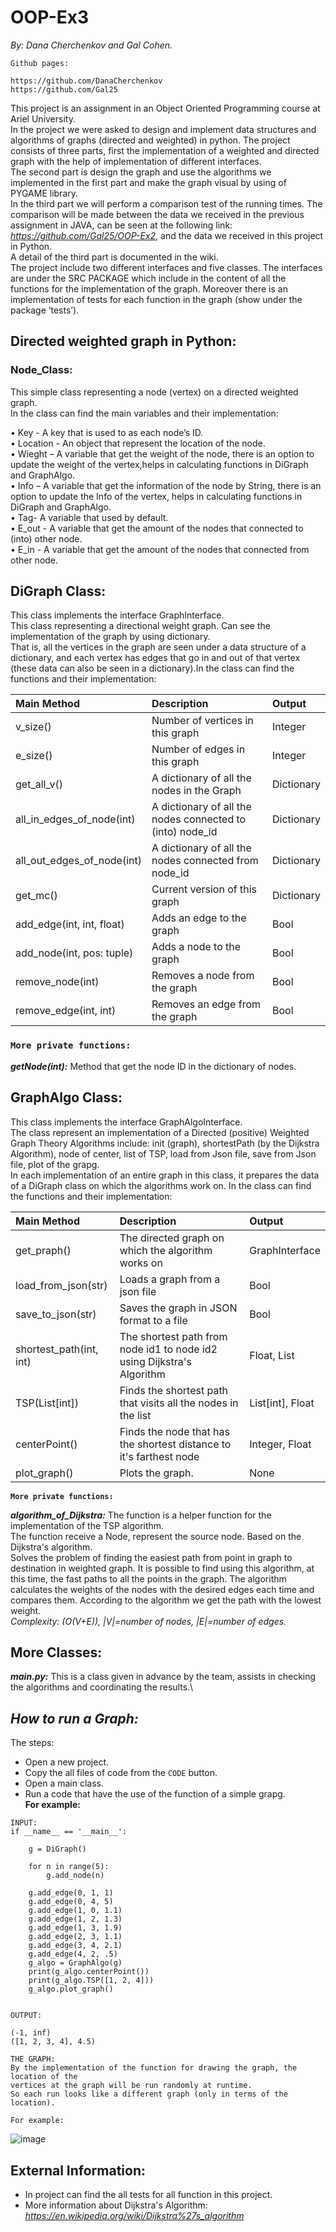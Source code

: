 # OOP-Ex3

_By: Dana Cherchenkov and Gal Cohen._
```
Github pages:

https://github.com/DanaCherchenkov 
https://github.com/Gal25
```

This project is an assignment in an Object Oriented Programming course at Ariel University.\
In the project we were asked to design and implement data structures and algorithms of graphs (directed and weighted) in python. 
The project consists of three parts, first the implementation of a weighted and directed graph with the help of implementation of different interfaces. \
The second part is design the graph and use the algorithms we implemented in the first part and make the graph visual by using of PYGAME library.\
In the third part we will perform a comparison test of the running times. The comparison will be made between the data we received in the previous assignment in JAVA, can be seen at the following link: _https://github.com/Gal25/OOP-Ex2_, and the data we received in this project in Python.\
A detail of the third part is documented in the wiki.\
The project include two different interfaces and five classes. The interfaces are under the SRC PACKAGE which include in the content of all the functions for the implementation of the graph. Moreover there is an implementation of tests for each function in the graph (show under the package ‘tests’).



## Directed weighted graph in Python:
### __Node_Class:__
This simple class representing a node (vertex) on a directed weighted graph.\
In the class can find the main variables and their implementation:

•	Key -  A key that is used to as each node’s ID.\
•	Location -  An object that represent the location of the node.\
•	Wieght – A variable that get the weight of the node, there is an option to update the weight of the vertex,helps in calculating functions in DiGraph and GraphAlgo.\
•	Info –  A variable that get the information of the node by String, there is an option to update the Info of the vertex, helps in calculating functions in DiGraph and GraphAlgo.\
•	Tag- A variable that used by default.\
• E_out - A variable that get the amount of the nodes that connected to (into) other node.\
• E_in - A variable that get the amount of the nodes that connected from other node.


## __DiGraph Class:__
This class implements the interface GraphInterface.\
This class representing  a directional weight graph. Can see the implementation of the graph by using dictionary.\
That is, all the vertices in the graph are seen under a data structure of a dictionary, and each vertex has edges that go in and out of that vertex (these data can also be seen in a dictionary).In the class can find the functions and their implementation:

| __Main Method__ | __Description__ | __Output__ |
| :---------------- | :---------------- | :---------------|
| v_size() | Number of vertices in this graph | Integer |
| e_size() | Number of edges in this graph | Integer |
| get_all_v() | A dictionary of all the nodes in the Graph | Dictionary |
| all_in_edges_of_node(int) | A dictionary of all the nodes connected to (into) node_id | Dictionary |
| all_out_edges_of_node(int) | A dictionary of all the nodes connected from node_id | Dictionary |
| get_mc() | Current version of this graph | Dictionary |
| add_edge(int, int, float) | Adds an edge to the graph | Bool |
| add_node(int, pos: tuple) | Adds a node to the graph | Bool |
| remove_node(int) | Removes a node from the graph | Bool |
| remove_edge(int, int) | Removes an edge from the graph | Bool |





### __`More private functions:`__
**_getNode(int):_** Method that get the node ID in the dictionary of nodes.




## __GraphAlgo Class:__
This class implements the interface GraphAlgoInterface.\
The class represent an implementation of a Directed (positive) Weighted Graph Theory Algorithms include: init (graph), shortestPath (by the Dijkstra Algorithm), node of center, list of TSP, load from Json file, save from Json file, plot of the grapg.\
In each implementation of an entire graph in this class, it prepares the data of a DiGraph class on which the algorithms work on.
In the class can find the functions and their implementation:


| __Main Method__ | __Description__ | __Output__|
| :---------------- | :---------------- | :-------------|
| get_praph() | The directed graph on which the algorithm works on | GraphInterface |
| load_from_json(str) | Loads a graph from a json file | Bool |
| save_to_json(str) | Saves the graph in JSON format to a file | Bool | 
| shortest_path(int, int) | The shortest path from node id1 to node id2 using Dijkstra's Algorithm | Float, List |
| TSP(List[int]) | Finds the shortest path that visits all the nodes in the list | List[int], Float |
| centerPoint() | Finds the node that has the shortest distance to it's farthest node | Integer, Float |
| plot_graph() | Plots the graph. | None|

  
__`More private functions:`__
  
**_algorithm_of_Dijkstra:_** The function is a helper function for the implementation of the TSP algorithm.\
The function receive a Node, represent the source node. Based on the Dijkstra's algorithm.\
Solves the problem of finding the easiest path from point in graph to destination in weighted graph. It is possible to find using       this algorithm, at this time, the fast paths to all the points in the graph. The algorithm calculates the weights of the nodes with     the desired edges each time and compares them. According to the algorithm we get the path with the lowest weight.\
_Complexity: (O(V+E)), |V|=number of nodes, |E|=number of edges._




## __More Classes:__
**_main.py:_**  This is a class given in advance by the team, assists in checking the algorithms and coordinating the results.\

  
  
## _How to run a Graph:_
The steps:
* Open a new project.
* Copy the all files of code from the `CODE` button.
* Open a main class.
* Run a code that have the use of the function of a simple grapg.\
__For example:__

```
INPUT:
if __name__ == '__main__':

    g = DiGraph()
    
    for n in range(5):
        g.add_node(n)
        
    g.add_edge(0, 1, 1)
    g.add_edge(0, 4, 5)
    g.add_edge(1, 0, 1.1)
    g.add_edge(1, 2, 1.3)
    g.add_edge(1, 3, 1.9)
    g.add_edge(2, 3, 1.1)
    g.add_edge(3, 4, 2.1)
    g.add_edge(4, 2, .5)
    g_algo = GraphAlgo(g)
    print(g_algo.centerPoint())
    print(g_algo.TSP([1, 2, 4]))
    g_algo.plot_graph()
    
```

```
OUTPUT:

(-1, inf)
([1, 2, 3, 4], 4.5)

```
```
THE GRAPH:
By the implementation of the function for drawing the graph, the location of the
vertices at the graph will be run randomly at runtime.
So each run looks like a different graph (only in terms of the location).

For example: 

```

![image](https://user-images.githubusercontent.com/92858287/147478708-dbc68073-c1a3-48df-bdfb-3dcd16ceac7c.png)



  
  
 
 
## External Information:
  
  * In project can find the all tests for all function in this project.
  * More information about Dijkstra's Algorithm: *https://en.wikipedia.org/wiki/Dijkstra%27s_algorithm* 

  
